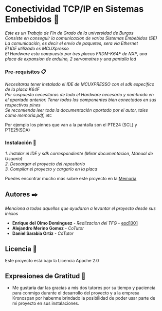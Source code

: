 # Conectividad TCP/IP en Sistemas Embebidos 🚀

_Este es un Trabajo de Fin de Grado de la universidad de Burgos_  
_Consiste en conseguir la comunicacion de varios Sistemas Embebidos (SE)_  
_La comunicación, es decir el envio de paquetes, sera via Ethernet_  
_El IDE utilizado es MCUXpresso_  
_El Hardware esta compuesto por tres placas FRDM-K64F de NXP, una placa de expansion de arduino, 2 servomotres y una pantalla lcd_  

### Pre-requisitos 📋

_Necesitaras tener instalado el IDE de MCUXPRESSO con el sdk especifico de la placa K64F_  
_Por suspuesto necesitaras de todo el Hardware necesario y nombrado en el apartado anterior. Tener todos los componentes bien conectados en sus respectivos pines_  
_Se recomienda leer toda la documentación aportado por el autor, tales como memoria.pdf, etc_  

Por ejemplo los pinnes que van a la pantalla son el PTE24 (SCL) y PTE25(SDA)


### Instalación 🔧

_1. Instalar el IDE y sdk correspondiente (Mirar documentacion, Manual de Usuario)_  
_2. Descargar el proyecto del repositorio_  
_3. Compilar el proyecto y cargarlo en la placa_  

Puedes encontrar mucho más sobre este proyecto en la [Memoria](https://github.com/eod1001/TFG_CONEXION_FRDMK64F/blob/main/Doc/memoria.pdf)

## Autores ✒️

_Menciona a todos aquellos que ayudaron a levantar el proyecto desde sus inicios_

* **Enrique del Olmo Dominguez** - *Realizacion del TFG* - [eod1001](https://github.com/eod1001/TFG_CONEXION_FRDMK64F)  
* **Alejandro Merino Gomez** - *CoTutor*  
* **Daniel Sarabia Ortiz** - *CoTutor*  

## Licencia 📄

Este proyecto está bajo la Licencia Apache 2.0 

## Expresiones de Gratitud 🎁

* Me gustaria dar las gracias a mis dos tutores por su tiempo y paciencia para conmigo durante el desarrollo del proyecto y a la empresa Kronospan por haberme brindado la posibilidad de poder usar parte de mi proyecto en sus instalaciones.

